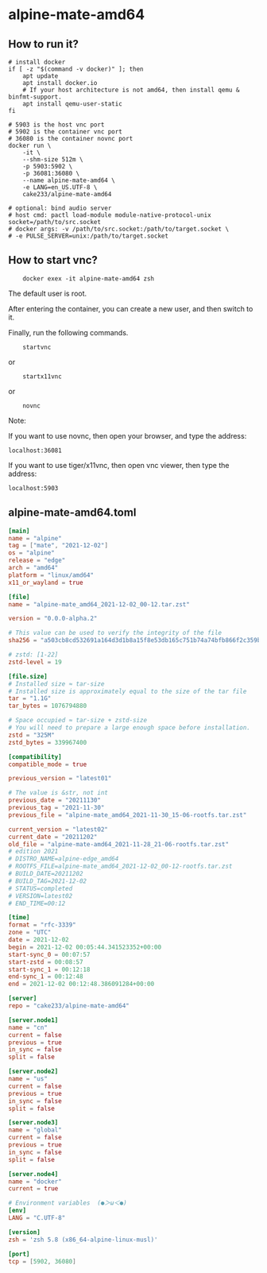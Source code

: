 # alpine-mate-amd64

## How to run it?

```shell
# install docker
if [ -z "$(command -v docker)" ]; then
    apt update
    apt install docker.io
    # If your host architecture is not amd64, then install qemu & binfmt-support.
    apt install qemu-user-static
fi

# 5903 is the host vnc port
# 5902 is the container vnc port
# 36080 is the container novnc port
docker run \
    -it \
    --shm-size 512m \
    -p 5903:5902 \
    -p 36081:36080 \
    --name alpine-mate-amd64 \
    -e LANG=en_US.UTF-8 \
    cake233/alpine-mate-amd64

# optional: bind audio server
# host cmd: pactl load-module module-native-protocol-unix socket=/path/to/src.socket
# docker args: -v /path/to/src.socket:/path/to/target.socket \
# -e PULSE_SERVER=unix:/path/to/target.socket

```

## How to start vnc?

```shell
    docker exex -it alpine-mate-amd64 zsh
```

The default user is root.

After entering the container, you can create a new user, and then switch to it.

Finally, run the following commands.

```shell
    startvnc
```

or

```shell
    startx11vnc
```

or

```shell
    novnc
```

Note:

If you want to use novnc, then open your browser, and type the address:

```
localhost:36081
```

If you want to use tiger/x11vnc, then open vnc viewer, then type the address:

```
localhost:5903
```

## alpine-mate-amd64.toml

```toml
[main]
name = "alpine"
tag = ["mate", "2021-12-02"]
os = "alpine"
release = "edge"
arch = "amd64"
platform = "linux/amd64"
x11_or_wayland = true

[file]
name = "alpine-mate_amd64_2021-12-02_00-12.tar.zst"

version = "0.0.0-alpha.2"

# This value can be used to verify the integrity of the file
sha256 = "a503cb8cd532691a164d3d1b8a15f8e53db165c751b74a74bfb866f2c359bd4a"

# zstd: [1-22]
zstd-level = 19

[file.size]
# Installed size ≈ tar-size
# Installed size is approximately equal to the size of the tar file
tar = "1.1G"
tar_bytes = 1076794880

# Space occupied ≈ tar-size + zstd-size
# You will need to prepare a large enough space before installation.
zstd = "325M"
zstd_bytes = 339967400

[compatibility]
compatible_mode = true

previous_version = "latest01"

# The value is &str, not int
previous_date = "20211130"
previous_tag = "2021-11-30"
previous_file = "alpine-mate_amd64_2021-11-30_15-06-rootfs.tar.zst"

current_version = "latest02"
current_date = "20211202"
old_file = "alpine-mate-amd64_2021-11-28_21-06-rootfs.tar.zst"
# edition 2021
# DISTRO_NAME=alpine-edge_amd64
# ROOTFS_FILE=alpine-mate_amd64_2021-12-02_00-12-rootfs.tar.zst
# BUILD_DATE=20211202
# BUILD_TAG=2021-12-02
# STATUS=completed
# VERSION=latest02
# END_TIME=00:12

[time]
format = "rfc-3339"
zone = "UTC"
date = 2021-12-02
begin = 2021-12-02 00:05:44.341523352+00:00
start-sync_0 = 00:07:57
start-zstd = 00:08:57
start-sync_1 = 00:12:18
end-sync_1 = 00:12:48
end = 2021-12-02 00:12:48.386091284+00:00

[server]
repo = "cake233/alpine-mate-amd64"

[server.node1]
name = "cn"
current = false
previous = true
in_sync = false
split = false

[server.node2]
name = "us"
current = false
previous = true
in_sync = false
split = false

[server.node3]
name = "global"
current = false
previous = true
in_sync = false
split = false

[server.node4]
name = "docker"
current = true

# Environment variables  (●＞ω＜●)
[env]
LANG = "C.UTF-8"

[version]
zsh = 'zsh 5.8 (x86_64-alpine-linux-musl)'

[port]
tcp = [5902, 36080]
```
